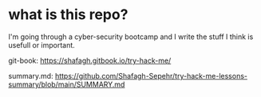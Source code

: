 # what is this repo?

I'm going through a cyber-security bootcamp and I write the stuff I think is usefull or important.

git-book: https://shafagh.gitbook.io/try-hack-me/

summary.md: https://github.com/Shafagh-Sepehr/try-hack-me-lessons-summary/blob/main/SUMMARY.md
